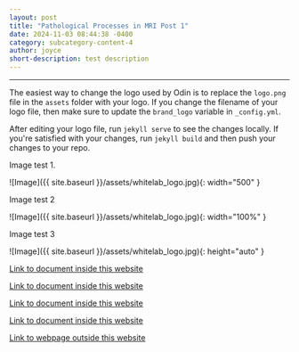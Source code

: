 ```yaml
---
layout: post
title: "Pathological Processes in MRI Post 1"
date: 2024-11-03 08:44:38 -0400
category: subcategory-content-4
author: joyce
short-description: test description
---
```


-----

The easiest way to change the logo used by Odin is to replace the `logo.png` file in the `assets` folder with your logo. If you change the filename of your logo file, then make sure to update the `brand_logo` variable in `_config.yml`.

After editing your logo file, run `jekyll serve` to see the changes locally. If you're satisfied with your changes, run `jekyll build` and then push your changes to your repo.

Image test 1.

![Image]({{ site.baseurl }}/assets/whitelab_logo.jpg){: width="500" }

Image test 2

![Image]({{ site.baseurl }}/assets/whitelab_logo.jpg){: width="100%" }

Image test 3

![Image]({{ site.baseurl }}/assets/whitelab_logo.jpg){: height="auto" }


<a href="{{ site.baseurl }}/about">Link to document inside this website</a>



<a href="{{ site.baseurl }}/content">Link to document inside this website</a>


<a href="{{ site.baseurl }}/subcategory-content-1">Link to document inside this website</a>


<a href="{{ site.baseurl }}/subcategory-content-1/first-content-post">Link to document inside this website</a>


<a href="https://en.namu.wiki/w/Find%20Love%20or%20Die%20Trying">Link to webpage outside this website</a>

<!-- need to double enter to start new lines -->
<!-- need to use the site baseurl in the curly brackets to make internal links work seamlessly -->
